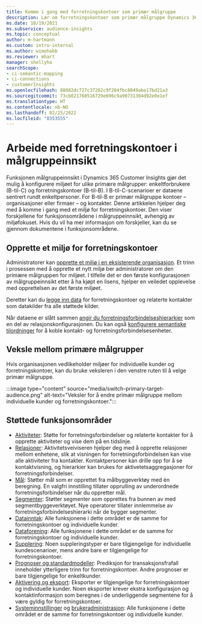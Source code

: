 ```yaml
---
title: Komme i gang med forretningskontoer som primær målgruppe
description: Lær om forretningskontoer som primær målgruppe Dynamics 365 Customer Insights.
ms.date: 10/19/2021
ms.subservice: audience-insights
ms.topic: conceptual
author: m-hartmann
ms.custom: intro-internal
ms.author: wimohabb
ms.reviewer: mhart
manager: shellyha
searchScope:
- ci-semantic-mapping
- ci-connections
- customerInsights
ms.openlocfilehash: 88882dc727c37262c9f204fbc8049abe17bd21a3
ms.sourcegitcommit: 73cb021760516729e696c9a90731304d92e0e1ef
ms.translationtype: HT
ms.contentlocale: nb-NO
ms.lasthandoff: 02/25/2022
ms.locfileid: "8353555"
---
```

# <a name="work-with-business-accounts-in-audience-insights"></a>Arbeide med forretningskontoer i målgruppeinnsikt

Funksjonen målgruppeinnsikt i Dynamics 365 Customer Insights gjør det mulig å konfigurere miljøet for ulike primære målgrupper: enkeltforbrukere (B-til-C) og forretningskontoer (B-til-B). I B-til-C-scenarioer er dataene sentrert rundt enkeltpersoner. For B-til-B er primær målgruppe kontoer – organisasjoner eller firmaer – og kontakter. Denne artikkelen hjelper deg med å komme i gang med et miljø for forretningskontoer. Den viser forskjellene for funksjonsområdene i målgruppeinnsikt, avhengig av miljøfokuset. Hvis du vil ha mer informasjon om forskjeller, kan du se gjennom dokumentene i funksjonsområdene. 

## <a name="create-an-environment-for-business-accounts"></a>Opprette et miljø for forretningskontoer

Administratorer kan [opprette et miljø i en eksisterende organisasjon](create-environment.md). Et trinn i prosessen med å opprette et nytt miljø ber administratorer om den primære målgruppen for miljøet. I tilfelle det er den første konfigurasjonen av målgruppeinnsikt etter å ha kjøpt en lisens, hjelper en veiledet opplevelse med opprettelsen av det første miljøet.

Deretter kan du [legge inn data](data-sources.md) for forretningskontoer og relaterte kontakter som datakilder fra alle støttede kilder.

Når dataene er slått sammen [angir du forretningsforbindelseshierarkier](relationships.md#set-up-account-hierarchies) som en del av relasjonskonfigurasjonen. Du kan også [konfigurere semantiske tilordninger](semantic-mappings.md) for å koble kontakt- og forretningsforbindelsesenheter. 

## <a name="switch-between-primary-target-audience"></a>Veksle mellom primære målgrupper

Hvis organisasjonen vedlikeholder miljøer for individuelle kunder og forretningskontoer, kan du bruke veksleren i den venstre ruten til å velge primær målgruppe.

:::image type="content" source="media/switch-primary-target-audience.png" alt-text="Veksler for å endre primær målgruppe mellom individuelle kunder og forretningskontoer.":::

## <a name="supported-feature-areas"></a>Støttede funksjonsområder

- [Aktiviteter](activities.md): Støtte for forretningsforbindelser og relaterte kontakter for å opprette aktiviteter og vise dem på en tidslinje.
- [Relasjoner](relationships.md): Aktivitetsveiviseren hjelper deg med å opprette relasjoner mellom enhetene, slik at visningen for forretningsforbindelsen kan vise alle aktiviteter fra kontakter. Kontaktpersoner kan drille opp for å se kontaktvisning, og hierarkier kan brukes for aktivetetsaggregasjoner for forretningsforbindelser.
- [Mål](measures.md): Støtter mål som er opprettet fra målbyggeverktøy med én beregning. En valgfri innstilling tillater opprulling av underordnede forretningsforbindelser når du oppretter mål.
- [Segmenter](segments.md): Støtter segmenter som opprettes fra bunnen av med segmentbyggeverktøyet. Nye operatorer tillater innlemmelse av forretningsforbindelseshierarki når de bygger segmenter.
- [Datainntak](data-sources.md): Alle funksjonene i dette området er de samme for forretningskontoer og individuelle kunder.
- [Dataforening](data-unification.md): Alle funksjonene i dette området er de samme for forretningskontoer og individuelle kunder.
- [Supplering](enrichment-hub.md): Noen suppleringstyper er bare tilgjengelige for individuelle kundescenarioer, mens andre bare er tilgjengelige for forretningskontoer.
- [Prognoser og standardmodeller](predictions-overview.md): Prediksjon for transaksjonsfrafall inneholder ytterligere trinn for forretningskontoer. Andre prognoser er bare tilgjengelige for enkeltkunder.
- [Aktivering og eksport](export-destinations.md): Eksporter er tilgjengelige for forretningskontoer og individuelle kunder. Noen eksporter krever ekstra konfigurasjon og kontaktinformasjon som beregnes i de underliggende segmentene for å være gyldig for forretningskontoer.
- [Systeminnstillinger](system.md) og [brukeradministrasjon](permissions.md): Alle funksjonene i dette området er de samme for forretningskontoer og individuelle kunder.

